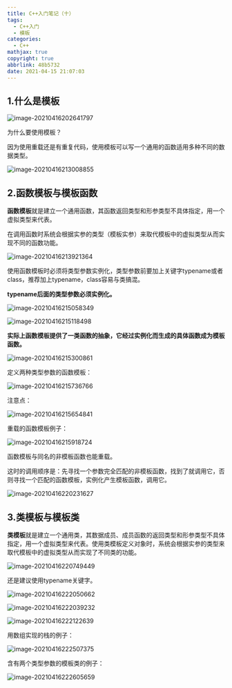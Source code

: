 ```yaml
---
title: C++入门笔记（十）
tags:
  - C++入门
  - 模板
categories:
  - C++
mathjax: true
copyright: true
abbrlink: 48b5732
date: 2021-04-15 21:07:03
---
```


## 1.什么是模板

![image-20210416202641797](C-入门笔记（十）/image-20210416202641797.png)

<!--more-->

为什么要使用模板？

因为使用重载还是有重复代码，使用模板可以写一个通用的函数适用多种不同的数据类型。

![image-20210416213008855](C-入门笔记（十）/image-20210416213008855.png)

## 2.函数模板与模板函数

**函数模板**就是建立一个通用函数，其函数返回类型和形参类型不具体指定，用一个虚拟类型来代表。

在调用函数时系统会根据实参的类型（模板实参）来取代模板中的虚拟类型从而实现不同的函数功能。

![image-20210416213921364](C-入门笔记（十）/image-20210416213921364.png)

使用函数模板时必须将类型参数实例化，类型参数前要加上关键字typename或者class，推荐加上typename，class容易与类搞混。

**typename后面的类型参数必须实例化。**

![image-20210416215058349](C-入门笔记（十）/image-20210416215058349.png)

![image-20210416215118498](C-入门笔记（十）/image-20210416215118498.png)

**实际上函数模板提供了一类函数的抽象，它经过实例化而生成的具体函数成为模板函数。**

![image-20210416215300861](C-入门笔记（十）/image-20210416215300861.png)

定义两种类型参数的函数模板：

![image-20210416215736766](C-入门笔记（十）/image-20210416215736766.png)

注意点：

![image-20210416215654841](C-入门笔记（十）/image-20210416215654841.png)

重载的函数模板例子：

![image-20210416215918724](C-入门笔记（十）/image-20210416215918724.png)

函数模板与同名的非模板函数也能重载。

这时的调用顺序是：先寻找一个参数完全匹配的非模板函数，找到了就调用它，否则寻找一个匹配的函数模板，实例化产生模板函数，调用它。

![image-20210416220231627](C-入门笔记（十）/image-20210416220231627.png)

## 3.类模板与模板类

**类模板**就是建立一个通用类，其数据成员、成员函数的返回类型和形参类型不具体指定，用一个虚拟类型来代表。使用类模板定义对象时，系统会根据实参的类型来取代模板中的虚拟类型从而实现了不同类的功能。

![image-20210416220749449](C-入门笔记（十）/image-20210416220749449.png)

还是建议使用typename关键字。

![image-20210416222050662](C-入门笔记（十）/image-20210416222050662.png)

![image-20210416222039232](C-入门笔记（十）/image-20210416222039232.png)

![image-20210416222122639](C-入门笔记（十）/image-20210416222122639.png)

用数组实现的栈的例子：

![image-20210416222507375](C-入门笔记（十）/image-20210416222507375.png)

含有两个类型参数的模板类的例子：

![image-20210416222605659](C-入门笔记（十）/image-20210416222605659.png)